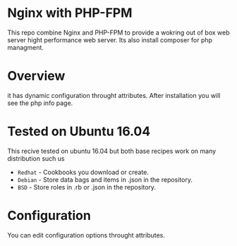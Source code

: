 Nginx with PHP-FPM
==========

This repo combine Nginx and PHP-FPM to provide a wokring out of box web server hight performance web server. Its also install composer for php managment.

Overview
========

it has dynamic configuration throught attributes. After installation you will see the php info page.


Tested on Ubuntu 16.04
======================

This recive tested on ubuntu 16.04 but both base recipes work on many distribution such us

* `Redhat` - Cookbooks you download or create.
* `Debian` - Store data bags and items in .json in the repository.
* `BSD` - Store roles in .rb or .json in the repository.

Configuration
=============

You can edit configuration options throught attributes.
